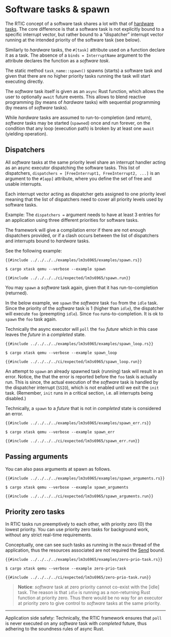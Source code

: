 # Software tasks & spawn

The RTIC concept of a software task shares a lot with that of [hardware tasks](./hardware_tasks.md). The core difference is that a software task is not explicitly bound to a specific interrupt vector, but rather bound to a “dispatcher” interrupt vector running at the intended priority of the software task (see below).

Similarly to _hardware_ tasks, the `#[task]` attribute used on a function declare it as a task. The absence of a `binds = InterruptName` argument to the attribute declares the function as a _software task_.

The static method `task_name::spawn()` spawns (starts) a software task and given that there are no higher priority tasks running the task will start executing directly.

The _software_ task itself is given as an `async` Rust function, which allows the user to optionally `await` future events. This allows to blend reactive programming (by means of _hardware_ tasks) with sequential programming (by means of _software_ tasks).

While _hardware_ tasks are assumed to run-to-completion (and return), _software_ tasks may be started (`spawned`) once and run forever, on the condition that any loop (execution path) is broken by at least one `await` (yielding operation).

## Dispatchers

All _software_ tasks at the same priority level share an interrupt handler acting as an async executor dispatching the software tasks. This list of dispatchers, `dispatchers = [FreeInterrupt1, FreeInterrupt2, ...]` is an argument to the `#[app]` attribute, where you define the set of free and usable interrupts.

Each interrupt vector acting as dispatcher gets assigned to one priority level meaning that the list of dispatchers need to cover all priority levels used by software tasks.

Example: The `dispatchers =` argument needs to have at least 3 entries for an application using three different priorities for software tasks.

The framework will give a compilation error if there are not enough dispatchers provided, or if a clash occurs between the list of dispatchers and interrupts bound to _hardware_ tasks.

See the following example:

```rust,noplayground
{{#include ../../../../examples/lm3s6965/examples/spawn.rs}}
```

```console
$ cargo xtask qemu --verbose --example spawn
```

```console
{{#include ../../../../ci/expected/lm3s6965/spawn.run}}
```

You may `spawn` a _software_ task again, given that it has run-to-completion (returned).

In the below example, we `spawn` the _software_ task `foo` from the `idle` task. Since the priority of the _software_ task is 1 (higher than `idle`), the dispatcher will execute `foo` (preempting `idle`). Since `foo` runs-to-completion. It is ok to `spawn` the `foo` task again.

Technically the async executor will `poll` the `foo` _future_ which in this case leaves the _future_ in a _completed_ state.

```rust,noplayground
{{#include ../../../../examples/lm3s6965/examples/spawn_loop.rs}}
```

```console
$ cargo xtask qemu --verbose --example spawn_loop
```

```console
{{#include ../../../../ci/expected/lm3s6965/spawn_loop.run}}
```

An attempt to `spawn` an already spawned task (running) task will result in an error. Notice, the that the error is reported before the `foo` task is actually run. This is since, the actual execution of the _software_ task is handled by the dispatcher interrupt (`SSIO`), which is not enabled until we exit the `init` task. (Remember, `init` runs in a critical section, i.e. all interrupts being disabled.)

Technically, a `spawn` to a _future_ that is not in _completed_ state is considered an error.

```rust,noplayground
{{#include ../../../../examples/lm3s6965/examples/spawn_err.rs}}
```

```console
$ cargo xtask qemu --verbose --example spawn_err
```

```console
{{#include ../../../../ci/expected/lm3s6965/spawn_err.run}}
```

## Passing arguments

You can also pass arguments at spawn as follows.

```rust,noplayground
{{#include ../../../../examples/lm3s6965/examples/spawn_arguments.rs}}
```

```console
$ cargo xtask qemu --verbose --example spawn_arguments
```

```console
{{#include ../../../../ci/expected/lm3s6965/spawn_arguments.run}}
```

## Priority zero tasks

In RTIC tasks run preemptively to each other, with priority zero (0) the lowest priority. You can use priority zero tasks for background work, without any strict real-time requirements.

Conceptually, one can see such tasks as running in the `main` thread of the application, thus the resources associated are not required the [Send] bound.

[Send]: https://doc.rust-lang.org/nomicon/send-and-sync.html

```rust,noplayground
{{#include ../../../../examples/lm3s6965/examples/zero-prio-task.rs}}
```

```console
$ cargo xtask qemu --verbose --example zero-prio-task
```

```console
{{#include ../../../../ci/expected/lm3s6965/zero-prio-task.run}}
```

> **Notice**: _software_ task at zero priority cannot co-exist with the [idle] task. The reason is that `idle` is running as a non-returning Rust function at priority zero. Thus there would be no way for an executor at priority zero to give control to _software_ tasks at the same priority.

---

Application side safety: Technically, the RTIC framework ensures that `poll` is never executed on any _software_ task with _completed_ future, thus adhering to the soundness rules of async Rust.
